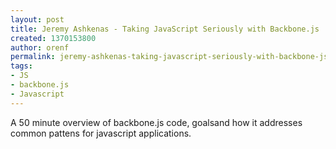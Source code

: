 ```yaml
---
layout: post
title: Jeremy Ashkenas - Taking JavaScript Seriously with Backbone.js
created: 1370153800
author: orenf
permalink: jeremy-ashkenas-taking-javascript-seriously-with-backbone-js
tags:
- JS
- backbone.js
- Javascript
---
```

<p>A 50 minute overview of backbone.js code, goalsand how it addresses common pattens for javascript applications.</p>
